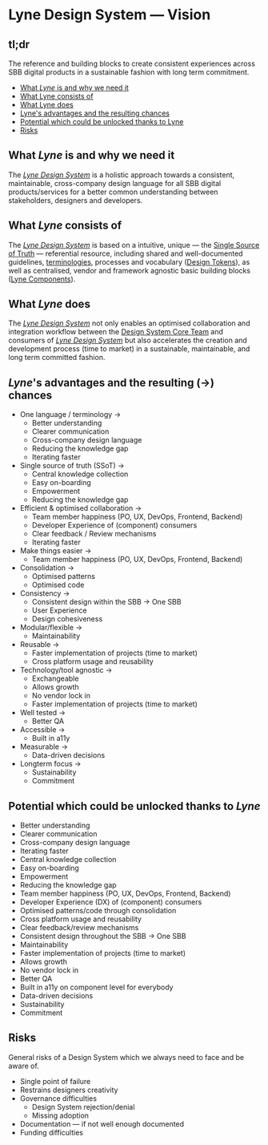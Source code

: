 # Lyne Design System — Vision

## tl;dr
The reference and building blocks to create consistent experiences across SBB digital products in a sustainable fashion with long term commitment.

- [What *Lyne* is and why we need it](#what-lyne-is-and-why-we-need-it)
- [What Lyne consists of](#what-lyne-consists-of)
- [What Lyne does](#what-lyne-does)
- [Lyne's advantages and the resulting chances](#lynes-advantages-and-the-resulting--chances)
- [Potential which could be unlocked thanks to Lyne](#potential-which-could-be-unlocked-thanks-to-lyne)
- [Risks](#risks)

## What *Lyne* is and why we need it
The *[Lyne Design System](./GLOSSARY.md#lyne)* is a holistic approach towards a consistent, maintainable, cross-company design language for all SBB digital products/services for a better common understanding between stakeholders, designers and developers.

## What *Lyne* consists of
The *[Lyne Design System](./GLOSSARY.md#lyne)* is based on a intuitive, unique — the [Single Source of Truth](./GLOSSARY.md#lyne) — referential resource, including shared and well-documented guidelines, [terminologies](./GLOSSARY.md), processes and vocabulary ([Design Tokens](./GLOSSARY.md#design-token)), as well as centralised, vendor and framework agnostic basic building blocks ([Lyne Components](./GLOSSARY.md#lyne-components)).

## What *Lyne* does
The *[Lyne Design System](./GLOSSARY.md#lyne)* not only enables an optimised collaboration and integration workflow between the [Design System Core Team](./GLOSSARY.md#design-system-core-team) and consumers of *[Lyne Design System](./GLOSSARY.md#lyne)* but also accelerates the creation and development process (time to market) in a sustainable, maintainable, and long term committed fashion.

## *Lyne*'s advantages and the resulting (→) chances
- One language / terminology →
    - Better understanding
    - Clearer communication
    - Cross-company design language
    - Reducing the knowledge gap
    - Iterating faster
- Single source of truth (SSoT) →
    - Central knowledge collection 
    - Easy on-boarding
    - Empowerment
    - Reducing the knowledge gap
- Efficient & optimised collaboration → 
    - Team member happiness (PO, UX, DevOps, Frontend, Backend)
    - Developer Experience of (component) consumers
    - Clear feedback / Review mechanisms
    - Iterating faster
- Make things easier →
    - Team member happiness (PO, UX, DevOps, Frontend, Backend)
- Consolidation →
    - Optimised patterns
    - Optimised code
- Consistency →
    - Consistent design within the SBB → One SBB
    - User Experience
    - Design cohesiveness
- Modular/flexible →
    - Maintainability
- Reusable →
    - Faster implementation of projects (time to market)
    - Cross platform usage and reusability
- Technology/tool agnostic →
    - Exchangeable
    - Allows growth
    - No vendor lock in
    - Faster implementation of projects (time to market)
- Well tested →
    - Better QA
- Accessible →
    - Built in a11y
- Measurable →
    - Data-driven decisions
- Longterm focus →
    - Sustainability 
    - Commitment

## Potential which could be unlocked thanks to *Lyne*
- Better understanding
- Clearer communication
- Cross-company design language
- Iterating faster
- Central knowledge collection 
- Easy on-boarding
- Empowerment
- Reducing the knowledge gap
- Team member happiness (PO, UX, DevOps, Frontend, Backend)
- Developer Experience (DX) of (component) consumers
- Optimised patterns/code through consolidation
- Cross platform usage and reusability
- Clear feedback/review mechanisms
- Consistent design throughout the SBB → One SBB
- Maintainability
- Faster implementation of projects (time to market)
- Allows growth
- No vendor lock in
- Better QA
- Built in a11y on component level for everybody
- Data-driven decisions
- Sustainability
- Commitment

## Risks
General risks of a Design System which we always need to face and be aware of.

- Single point of failure
- Restrains designers creativity
- Governance difficulties
    - Design System rejection/denial
    - Missing adoption
- Documentation — if not well enough documented
- Funding difficulties